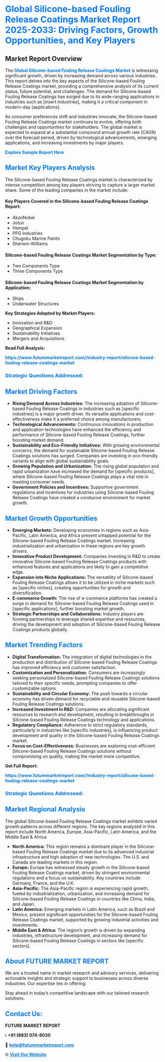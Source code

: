 <h1 style="color: #007BFF;">Global Silicone-based Fouling Release Coatings Market Report 2025-2033: Driving Factors, Growth Opportunities, and Key Players</h1>

<section id="overview">
<h2>Market Report Overview</h2>
<p>The <a href="https://www.futuremarketreport.com//industry-report/silicone-based-fouling-release-coatings-market" style="color: #007BFF; text-decoration: none;"><strong>Global Silicone-based Fouling Release Coatings Market</strong></a> is witnessing significant growth, driven by increasing demand across various industries. This report delves into the key aspects of the Silicone-based Fouling Release Coatings market, providing a comprehensive analysis of its current status, future potential, and challenges. The demand for Silicone-based Fouling Release Coatings has surged due to its wide-ranging applications in industries such as [insert industries], making it a critical component in modern-day [applications].</p>
<p>As consumer preferences shift and industries innovate, the Silicone-based Fouling Release Coatings market continues to evolve, offering both challenges and opportunities for stakeholders. The global market is expected to expand at a substantial compound annual growth rate (CAGR) over the forecast period, driven by technological advancements, emerging applications, and increasing investments by major players.</p>
</section>

<section id="overview">
<p><a href="https://www.futuremarketreport.com//request-sample/reportId=87970" style="color: #007BFF; text-decoration: none;"><strong>Explore Sample Report Here</strong></a></p>
</section>

<section id="key-players">
<h2 style="color: #007BFF;">Market Key Players Analysis</h2>
<p>The Silicone-based Fouling Release Coatings market is characterized by intense competition among key players striving to capture a larger market share. Some of the leading companies in the market include:</p>
<h4>Key Players Covered in the Silicone-based Fouling Release Coatings Report:</h4>
<ul><li>AkzoNobel</li><li>Jotun</li><li>Hempel</li><li>PPG Industries</li><li>Chugoku Marine Paints</li><li>Sherwin-Williams</li></ul>
<h4>Silicone-based Fouling Release Coatings Market Segmentation by Type:</h4>
<ul><li>Two Components Type</li><li>Three Components Type</li></ul>

<h4>Silicone-based Fouling Release Coatings Market Segmentation by Application:</h4>
<ul><li>Ships</li><li>Underwater Structures</li></ul>
<p><strong>Key Strategies Adopted by Market Players:</strong></p>
<ul>
<li>Innovation and R&D</li>
<li>Geographical Expansion</li>
<li>Sustainability Initiatives</li>
<li>Mergers and Acquisitions</li>
</ul>
</section>

<section>
<p><strong>Read Full Analysis: </strong></p><a href="https://www.futuremarketreport.com//industry-report/silicone-based-fouling-release-coatings-market" style="color: #007BFF; text-decoration: none;"><strong>https://www.futuremarketreport.com//industry-report/silicone-based-fouling-release-coatings-market</strong></a>
<h3 style="color: #007BFF;">Strategic Questions Addressed:</h3>
</section>

<section id="driving-factors">
<h2 style="color: #007BFF;">Market Driving Factors</h2>
<ul>
<li><strong>Rising Demand Across Industries:</strong> The increasing adoption of Silicone-based Fouling Release Coatings in industries such as [specific industries] is a major growth driver. Its versatile applications and cost-effectiveness make it a preferred choice among manufacturers.</li>
<li><strong>Technological Advancements:</strong> Continuous innovations in production and application technologies have enhanced the efficiency and performance of Silicone-based Fouling Release Coatings, further boosting market demand.</li>
<li><strong>Sustainability and Eco-Friendly Initiatives:</strong> With growing environmental concerns, the demand for sustainable Silicone-based Fouling Release Coatings solutions has surged. Companies are investing in eco-friendly variants to align with global sustainability goals.</li>
<li><strong>Growing Population and Urbanization:</strong> The rising global population and rapid urbanization have increased the demand for [specific products], where Silicone-based Fouling Release Coatings plays a vital role in meeting consumer needs.</li>
<li><strong>Government Policies and Incentives:</strong> Supportive government regulations and incentives for industries using Silicone-based Fouling Release Coatings have created a conducive environment for market growth.</li>
</ul>
</section>

<section id="growth-opportunities">
<h2 style="color: #007BFF;">Market Growth Opportunities</h2>
<ul>
<li><strong>Emerging Markets:</strong> Developing economies in regions such as Asia-Pacific, Latin America, and Africa present untapped potential for the Silicone-based Fouling Release Coatings market. Increasing industrialization and urbanization in these regions are key growth drivers.</li>
<li><strong>Innovative Product Development:</strong> Companies investing in R&D to create innovative Silicone-based Fouling Release Coatings products with enhanced features and applications are likely to gain a competitive edge.</li>
<li><strong>Expansion into Niche Applications:</strong> The versatility of Silicone-based Fouling Release Coatings allows it to be utilized in niche markets such as [specific niches], creating opportunities for growth and diversification.</li>
<li><strong>E-commerce Growth:</strong> The rise of e-commerce platforms has created a surge in demand for Silicone-based Fouling Release Coatings used in [specific applications], further boosting market growth.</li>
<li><strong>Strategic Partnerships and Collaborations:</strong> Industry players are forming partnerships to leverage shared expertise and resources, driving the development and adoption of Silicone-based Fouling Release Coatings products globally.</li>
</ul>
</section>

<section id="trending-factors">
<h2 style="color: #007BFF;">Market Trending Factors</h2>
<ul>
<li><strong>Digital Transformation:</strong> The integration of digital technologies in the production and distribution of Silicone-based Fouling Release Coatings has improved efficiency and customer satisfaction.</li>
<li><strong>Customization and Personalization:</strong> Consumers are increasingly seeking personalized Silicone-based Fouling Release Coatings solutions tailored to their specific needs, prompting companies to offer customizable options.</li>
<li><strong>Sustainability and Circular Economy:</strong> The push towards a circular economy has driven demand for recyclable and reusable Silicone-based Fouling Release Coatings solutions.</li>
<li><strong>Increased Investment in R&D:</strong> Companies are allocating significant resources to research and development, resulting in breakthroughs in Silicone-based Fouling Release Coatings technology and applications.</li>
<li><strong>Regulatory Compliance:</strong> Adherence to strict regulatory standards, particularly in industries like [specific industries], is influencing product development and quality in the Silicone-based Fouling Release Coatings market.</li>
<li><strong>Focus on Cost-Effectiveness:</strong> Businesses are exploring cost-efficient Silicone-based Fouling Release Coatings solutions without compromising on quality, making the market more competitive.</li>
</ul>
</section>

<section>
<p><strong>Get Full Report: </strong></p><a href="https://www.futuremarketreport.com//industry-report/silicone-based-fouling-release-coatings-market" style="color: #007BFF; text-decoration: none;"><strong>https://www.futuremarketreport.com//industry-report/silicone-based-fouling-release-coatings-market</strong></a>
<h3 style="color: #007BFF;">Strategic Questions Addressed:</h3>
</section>


<section id="regional-analysis">
<h2 style="color: #007BFF;">Market Regional Analysis</h2>
<p>The global Silicone-based Fouling Release Coatings market exhibits varied growth patterns across different regions. The key regions analyzed in this report include North America, Europe, Asia-Pacific, Latin America, and the Middle East & Africa:</p>
<ul>
<li><strong>North America:</strong> This region remains a dominant player in the Silicone-based Fouling Release Coatings market due to its advanced industrial infrastructure and high adoption of new technologies. The U.S. and Canada are leading markets in this region.</li>
<li><strong>Europe:</strong> Europe has witnessed steady growth in the Silicone-based Fouling Release Coatings market, driven by stringent environmental regulations and a focus on sustainability. Key countries include Germany, France, and the U.K.</li>
<li><strong>Asia-Pacific:</strong> The Asia-Pacific region is experiencing rapid growth, fueled by industrialization, urbanization, and increasing demand for Silicone-based Fouling Release Coatings in countries like China, India, and Japan.</li>
<li><strong>Latin America:</strong> Emerging markets in Latin America, such as Brazil and Mexico, present significant opportunities for the Silicone-based Fouling Release Coatings market, supported by growing industrial activities and investments.</li>
<li><strong>Middle East & Africa:</strong> The region’s growth is driven by expanding industries, infrastructure development, and increasing demand for Silicone-based Fouling Release Coatings in sectors like [specific sectors].</li>
</ul>
</section>

<footer>
<h2 style="color: #007BFF;">About FUTURE MARKET REPORT</h2>
<p>We are a trusted name in market research and advisory services, delivering actionable insights and strategic support to businesses across diverse industries. Our expertise lies in offering:</p>

<p>Stay ahead in today’s competitive landscape with our tailored research solutions.</p>

<h2 style="color: #007BFF;">Contact Us:</h2>
<p><strong>FUTURE MARKET REPORT</strong></p>
<p>📞 <strong>+91 (883) 074-8030</strong></p>
<p>📧 <strong><a href="mailto:help@futuremarketreport.com" style="color: #007BFF;">help@futuremarketreport.com</a></strong></p>
<p>🌐 <strong><a href="https://www.futuremarketreport.com/" style="color: #007BFF;">Visit Our Website</a></strong></p>
</footer>